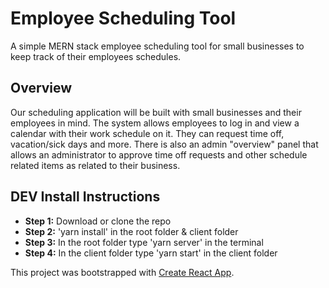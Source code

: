 # Employee Scheduling Tool
A simple MERN stack employee scheduling tool for small businesses to keep track of their employees schedules.
## Overview
Our scheduling application will be built with small businesses and their employees in mind. The system allows employees to log in and view a calendar with their work schedule on it. They can request time off, vacation/sick days and more. There is also an admin "overview" panel that allows an administrator to approve time off requests and other schedule related items as related to their business.

## DEV Install Instructions
- **Step 1:** Download or clone the repo 
- **Step 2:** 'yarn install' in the root folder & client folder
- **Step 3:**  In the root folder type 'yarn server' in the terminal
- **Step 4:**  In the client folder type 'yarn start' in the client folder

This project was bootstrapped with [Create React App](https://github.com/facebook/create-react-app).
